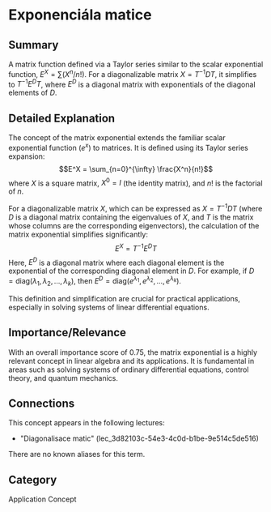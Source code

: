 # Exponenciála matice

## Summary
A matrix function defined via a Taylor series similar to the scalar exponential function, $E^X = \sum(X^n/n!)$. For a diagonalizable matrix $X = T^{-1} D T$, it simplifies to $T^{-1} E^D T$, where $E^D$ is a diagonal matrix with exponentials of the diagonal elements of $D$.

## Detailed Explanation
The concept of the matrix exponential extends the familiar scalar exponential function ($e^x$) to matrices. It is defined using its Taylor series expansion:
$$E^X = \sum_{n=0}^{\infty} \frac{X^n}{n!}$$
where $X$ is a square matrix, $X^0 = I$ (the identity matrix), and $n!$ is the factorial of $n$.

For a diagonalizable matrix $X$, which can be expressed as $X = T^{-1} D T$ (where $D$ is a diagonal matrix containing the eigenvalues of $X$, and $T$ is the matrix whose columns are the corresponding eigenvectors), the calculation of the matrix exponential simplifies significantly:
$$E^X = T^{-1} E^D T$$
Here, $E^D$ is a diagonal matrix where each diagonal element is the exponential of the corresponding diagonal element in $D$. For example, if $D = \text{diag}(\lambda_1, \lambda_2, \dots, \lambda_k)$, then $E^D = \text{diag}(e^{\lambda_1}, e^{\lambda_2}, \dots, e^{\lambda_k})$.

This definition and simplification are crucial for practical applications, especially in solving systems of linear differential equations.

## Importance/Relevance
With an overall importance score of 0.75, the matrix exponential is a highly relevant concept in linear algebra and its applications. It is fundamental in areas such as solving systems of ordinary differential equations, control theory, and quantum mechanics.

## Connections
This concept appears in the following lectures:
*   "Diagonalisace matic" (lec_3d82103c-54e3-4c0d-b1be-9e514c5de516)

There are no known aliases for this term.

## Category
Application Concept